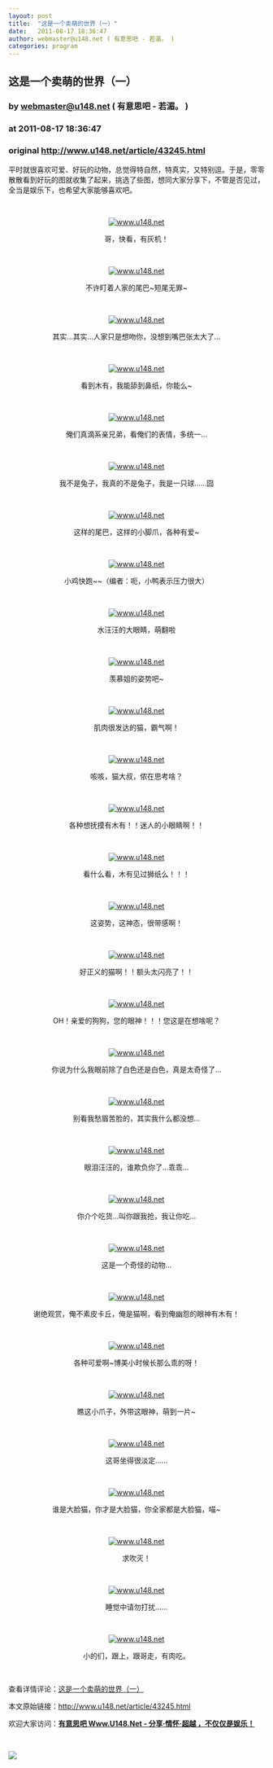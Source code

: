 ```yaml
---
layout: post
title:  "这是一个卖萌的世界（一）"
date:   2011-08-17 18:36:47
author: webmaster@u148.net ( 有意思吧 - 若湄。 )
categories: program
---
```


## 这是一个卖萌的世界（一）
### by webmaster@u148.net ( 有意思吧 - 若湄。 )
### at 2011-08-17 18:36:47
### original <http://www.u148.net/article/43245.html>

<p style="text-align:left">平时就很喜欢可爱、好玩的动物，总觉得特自然，特真实，又特别逗。于是，零零散散看到好玩的图就收集了起来，挑选了些图，想同大家分享下，不管是否见过，全当是娱乐下，也希望大家能够喜欢吧。</p>
<p> </p>
<p style="text-align:center"><a href="http://www.u148.net/article/43245.html"><img title="这是一个卖萌的世界（一）" alt="www.u148.net" src="http://file3.u148.net/2011/8/images/meng_animals/1.jpg"></a></p>
<p align="center">哥，快看，有灰机！</p>
<p> </p>
<p style="text-align:center"><a href="http://www.u148.net/article/43245.html"><img title="这是一个卖萌的世界（一）" alt="www.u148.net" src="http://file3.u148.net/2011/8/images/meng_animals/2.jpg"></a></p>
<p align="center">不许盯着人家的尾巴~短尾无罪~</p>
<p> </p>
<p style="text-align:center"><a href="http://www.u148.net/article/43245.html"><img title="这是一个卖萌的世界（一）" alt="www.u148.net" src="http://file3.u148.net/2011/8/images/meng_animals/3.jpg"></a></p>
<p align="center">其实...其实...人家只是想吻你，没想到嘴巴张太大了...</p>
<p> </p>
<p style="text-align:center"><a href="http://www.u148.net/article/43245.html"><img title="这是一个卖萌的世界（一）" alt="www.u148.net" src="http://file3.u148.net/2011/8/images/meng_animals/4.jpg"></a></p>
<p align="center">看到木有，我能舔到鼻纸，你能么~</p>
<p> </p>
<p style="text-align:center"><a href="http://www.u148.net/article/43245.html"><img title="这是一个卖萌的世界（一）" alt="www.u148.net" src="http://file3.u148.net/2011/8/images/meng_animals/5.jpg"></a></p>
<p align="center">俺们真滴系亲兄弟，看俺们的表情，多统一...</p>
<p> </p>
<p style="text-align:center"><a href="http://www.u148.net/article/43245.html"><img title="这是一个卖萌的世界（一）" alt="www.u148.net" src="http://file3.u148.net/2011/8/images/meng_animals/6.jpg"></a></p>
<p align="center">我不是兔子，我真的不是兔子，我是一只球……囧</p>
<p> </p>
<p style="text-align:center"><a href="http://www.u148.net/article/43245.html"><img title="这是一个卖萌的世界（一）" alt="www.u148.net" src="http://file3.u148.net/2011/8/images/meng_animals/7.jpg"></a></p>
<p align="center">这样的尾巴，这样的小脚爪，各种有爱~</p>
<p> </p>
<p style="text-align:center"><a href="http://www.u148.net/article/43245.html"><img title="这是一个卖萌的世界（一）" alt="www.u148.net" src="http://file3.u148.net/2011/8/images/meng_animals/8.jpg"></a></p>
<p align="center">小鸡快跑~~（编者：呃，小鸭表示压力很大）</p>
<p> </p>
<p style="text-align:center"><a href="http://www.u148.net/article/43245.html"><img title="这是一个卖萌的世界（一）" alt="www.u148.net" src="http://file3.u148.net/2011/8/images/meng_animals/9.jpg"></a></p>
<p align="center">水汪汪的大眼睛，萌翻啦</p>
<p> </p>
<p style="text-align:center"><a href="http://www.u148.net/article/43245.html"><img title="这是一个卖萌的世界（一）" alt="www.u148.net" src="http://file3.u148.net/2011/8/images/meng_animals/10.jpg"></a></p>
<p align="center">羡慕姐的姿势吧~</p>
<p> </p>
<p style="text-align:center"><a href="http://www.u148.net/article/43245.html"><img title="这是一个卖萌的世界（一）" alt="www.u148.net" src="http://file3.u148.net/2011/8/images/meng_animals/11.jpg"></a></p>
<p align="center">肌肉很发达的猫，霸气啊！</p>
<p> </p>
<p style="text-align:center"><a href="http://www.u148.net/article/43245.html"><img title="这是一个卖萌的世界（一）" alt="www.u148.net" src="http://file3.u148.net/2011/8/images/meng_animals/12.jpg"></a></p>
<p align="center">咳咳，猫大叔，侬在思考啥？</p>
<p> </p>
<p style="text-align:center"><a href="http://www.u148.net/article/43245.html"><img title="这是一个卖萌的世界（一）" alt="www.u148.net" src="http://file3.u148.net/2011/8/images/meng_animals/13.jpg"></a></p>
<p align="center">各种想抚摸有木有！！迷人的小眼睛啊！！</p>
<p> </p>
<p style="text-align:center"><a href="http://www.u148.net/article/43245.html"><img title="这是一个卖萌的世界（一）" alt="www.u148.net" src="http://file3.u148.net/2011/8/images/meng_animals/14.jpg"></a></p>
<p align="center">看什么看，木有见过狮纸么！！！</p>
<p> </p>
<p style="text-align:center"><a href="http://www.u148.net/article/43245.html"><img title="这是一个卖萌的世界（一）" alt="www.u148.net" src="http://file3.u148.net/2011/8/images/meng_animals/15.jpg"></a></p>
<p align="center">这姿势，这神态，很带感啊！</p>
<p> </p>
<p style="text-align:center"><a href="http://www.u148.net/article/43245.html"><img title="这是一个卖萌的世界（一）" alt="www.u148.net" src="http://file3.u148.net/2011/8/images/meng_animals/16.jpg"></a></p>
<p align="center">好正义的猫啊！！额头太闪亮了！！</p>
<p> </p>
<p style="text-align:center"><a href="http://www.u148.net/article/43245.html"><img title="这是一个卖萌的世界（一）" alt="www.u148.net" src="http://file3.u148.net/2011/8/images/meng_animals/17.jpg"></a></p>
<p align="center">OH！亲爱的狗狗，您的眼神！！！您这是在想啥呢？</p>
<p> </p>
<p style="text-align:center"><a href="http://www.u148.net/article/43245.html"><img title="这是一个卖萌的世界（一）" alt="www.u148.net" src="http://file3.u148.net/2011/8/images/meng_animals/18.jpg"></a></p>
<p align="center">你说为什么我眼前除了白色还是白色，真是太奇怪了...</p>
<p> </p>
<p style="text-align:center"><a href="http://www.u148.net/article/43245.html"><img title="这是一个卖萌的世界（一）" alt="www.u148.net" src="http://file3.u148.net/2011/8/images/meng_animals/19.jpg"></a></p>
<p align="center">别看我愁眉苦脸的，其实我什么都没想...</p>
<p> </p>
<p style="text-align:center"><a href="http://www.u148.net/article/43245.html"><img title="这是一个卖萌的世界（一）" alt="www.u148.net" src="http://file3.u148.net/2011/8/images/meng_animals/20.jpg"></a></p>
<p align="center">眼泪汪汪的，谁欺负你了...乖乖...</p>
<p> </p>
<p style="text-align:center"><a href="http://www.u148.net/article/43245.html"><img title="这是一个卖萌的世界（一）" alt="www.u148.net" src="http://file3.u148.net/2011/8/images/meng_animals/21.jpg"></a></p>
<p align="center">你介个吃货...叫你跟我抢，我让你吃...</p>
<p> </p>
<p style="text-align:center"><a href="http://www.u148.net/article/43245.html"><img title="这是一个卖萌的世界（一）" alt="www.u148.net" src="http://file3.u148.net/2011/8/images/meng_animals/22.jpg"></a></p>
<p align="center">这是一个奇怪的动物...</p>
<p> </p>
<p style="text-align:center"><a href="http://www.u148.net/article/43245.html"><img title="这是一个卖萌的世界（一）" alt="www.u148.net" src="http://file3.u148.net/2011/8/images/meng_animals/23.jpg"></a></p>
<p align="center">谢绝观赏，俺不素皮卡丘，俺是猫啊，看到俺幽怨的眼神有木有！</p>
<p> </p>
<p style="text-align:center"><a href="http://www.u148.net/article/43245.html"><img title="这是一个卖萌的世界（一）" alt="www.u148.net" src="http://file3.u148.net/2011/8/images/meng_animals/24.jpg"></a></p>
<p align="center">各种可爱啊~博美小时候长那么乖的呀！</p>
<p> </p>
<p style="text-align:center"><a href="http://www.u148.net/article/43245.html"><img title="这是一个卖萌的世界（一）" alt="www.u148.net" src="http://file3.u148.net/2011/8/images/meng_animals/25.jpg"></a></p>
<p align="center">瞧这小爪子，外带这眼神，萌到一片~</p>
<p> </p>
<p style="text-align:center"><a href="http://www.u148.net/article/43245.html"><img title="这是一个卖萌的世界（一）" alt="www.u148.net" src="http://file3.u148.net/2011/8/images/meng_animals/26.jpg"></a></p>
<p align="center">这哥坐得很淡定……</p>
<p> </p>
<p style="text-align:center"><a href="http://www.u148.net/article/43245.html"><img title="这是一个卖萌的世界（一）" alt="www.u148.net" src="http://file3.u148.net/2011/8/images/meng_animals/27.jpg"></a></p>
<p align="center">谁是大脸猫，你才是大脸猫，你全家都是大脸猫，喵~</p>
<p> </p>
<p style="text-align:center"><a href="http://www.u148.net/article/43245.html"><img title="这是一个卖萌的世界（一）" alt="www.u148.net" src="http://file3.u148.net/2011/8/images/meng_animals/28.jpg"></a></p>
<p align="center">求吹灭！</p>
<p> </p>
<p style="text-align:center"><a href="http://www.u148.net/article/43245.html"><img title="这是一个卖萌的世界（一）" alt="www.u148.net" src="http://file3.u148.net/2011/8/images/meng_animals/29.jpg"></a></p>
<p align="center">睡觉中请勿打扰……</p>
<p> </p>
<p style="text-align:center"><a href="http://www.u148.net/article/43245.html"><img title="这是一个卖萌的世界（一）" alt="www.u148.net" src="http://file3.u148.net/2011/8/images/meng_animals/30.jpg"></a></p>
<p align="center">小的们，跟上，跟哥走，有肉吃。</p><p> </p><p>查看详情评论：<a href="http://www.u148.net/article/43245.html">这是一个卖萌的世界（一）</a></p><p>本文原始链接：<a href="http://www.u148.net/article/43245.html">http://www.u148.net/article/43245.html</a></p><p>欢迎大家访问：<a href="http://www.u148.net"><strong>有意思吧 Www.U148.Net - 分享·情怀·超越 ，不仅仅是娱乐！</strong></a></p><p> </p><p><a href="http://dianpu.tao123.com?pid=mm_26142575_0_0&amp;eventid=102167"><img src="http://img.u148.net/activity/used/Tao123_category.gif" border="0"></a></p><p> </p>